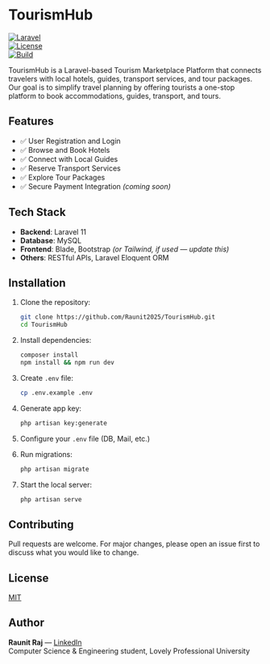 # TourismHub

[![Laravel](https://img.shields.io/badge/Laravel-11.x-red.svg)](https://laravel.com)  
[![License](https://img.shields.io/badge/license-MIT-blue.svg)](LICENSE)  
[![Build](https://img.shields.io/badge/build-passing-brightgreen.svg)](#)

TourismHub is a Laravel-based Tourism Marketplace Platform that connects travelers with local hotels, guides, transport services, and tour packages. Our goal is to simplify travel planning by offering tourists a one-stop platform to book accommodations, guides, transport, and tours.

## Features

- ✅ User Registration and Login
- ✅ Browse and Book Hotels
- ✅ Connect with Local Guides
- ✅ Reserve Transport Services
- ✅ Explore Tour Packages
- ✅ Secure Payment Integration *(coming soon)*

## Tech Stack

- **Backend**: Laravel 11
- **Database**: MySQL
- **Frontend**: Blade, Bootstrap *(or Tailwind, if used — update this)*
- **Others**: RESTful APIs, Laravel Eloquent ORM

## Installation

1. Clone the repository:

    ```bash
    git clone https://github.com/Raunit2025/TourismHub.git
    cd TourismHub
    ```

2. Install dependencies:

    ```bash
    composer install
    npm install && npm run dev
    ```

3. Create `.env` file:

    ```bash
    cp .env.example .env
    ```

4. Generate app key:

    ```bash
    php artisan key:generate
    ```

5. Configure your `.env` file (DB, Mail, etc.)

6. Run migrations:

    ```bash
    php artisan migrate
    ```

7. Start the local server:

    ```bash
    php artisan serve
    ```

## Contributing

Pull requests are welcome. For major changes, please open an issue first to discuss what you would like to change.

## License

[MIT](LICENSE)

## Author

**Raunit Raj** — [LinkedIn](https://www.linkedin.com/in/raunit-raj/)  
Computer Science & Engineering student, Lovely Professional University
